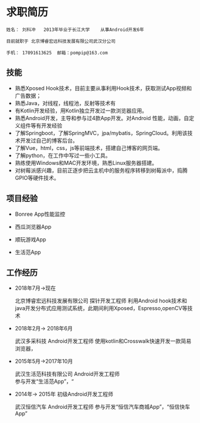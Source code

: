 # 求职简历

    姓名： 刘科冲   2013年毕业于长江大学    从事Android开发6年

    目前就职于 北京博睿宏远科技发展有限公司武汉分公司

    手机： 17091613625  邮箱：pompip@163.com

## 技能

* 熟悉Xposed Hook技术，目前主要从事利用Hook技术，获取测试App视频和广告数据；
* 熟悉Java，对线程，线程池，反射等技术有
* 有Kotlin开发经验，用Kotlin独立开发过一款浏览器应用。
* 熟悉Android开发，主导和参与过4款App开发。对Android 性能，动画，自定义组件等有开发经验
* 了解Springboot，了解SpringMVC，jpa/mybatis，SpringCloud。利用该技术开发过自己的博客后台。
* 了解Vue，html，css，js等前端技术，搭建自己博客的网页端。
* 了解python，在工作中写过一些小工具。
* 熟练使用Windows和MAC开发环境，熟悉Linux服务器搭建。
* 对树莓派感兴趣，目前正逐步把云主机中的服务程序转移到树莓派中，捣腾GPIO等硬件技术。

## 项目经验

* Bonree App性能监控

* 西瓜浏览器App

* 顺玩游戏App

* 生活范App

## 工作经历

* 2018年7月->现在

    北京博睿宏远科技发展有限公司 探针开发工程师
    利用Android hook技术和java开发分布式应用测试系统，此期间利用Xposed，Espresso,openCV等技术

* 2018年2月-> 2018年6月

    武汉多采科技 Android开发工程师
    使用kotlin和Crosswalk快速开发一款简易浏览器，

* 2015年5月->2017年10月

    武汉生活范科技有限公司 Android开发工程师  
    参与开发“生活范App”，“

* 2014年-> 2015年 初级Android开发工程师

    武汉恒信汽车 Android开发工程师
    参与开发“恒信汽车商城App”，“恒信快车App”
